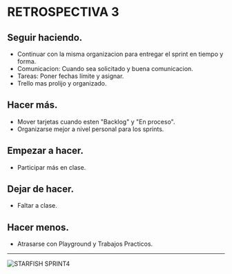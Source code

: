 # RETROSPECTIVA 3

## Seguir haciendo.
- Continuar con la misma organizacion para entregar el sprint en tiempo y forma.
- Comunicacion: Cuando sea solicitado y buena comunicacion.
- Tareas: Poner fechas límite y asignar.
- Trello mas prolijo y organizado.

## Hacer más.
- Mover tarjetas cuando esten "Backlog" y "En proceso".
- Organizarse mejor a nivel personal para los sprints.

## Empezar a hacer.
- Participar más en clase.

## Dejar de hacer.
- Faltar a clase.

## Hacer menos.
- Atrasarse con Playground y Trabajos Practicos.

 ___
![STARFISH SPRINT4](https://github.com/roxannerbr/grupo_10_TiendArgenta/blob/develop/Extras/Retro/StarfishRetro4.jpg)